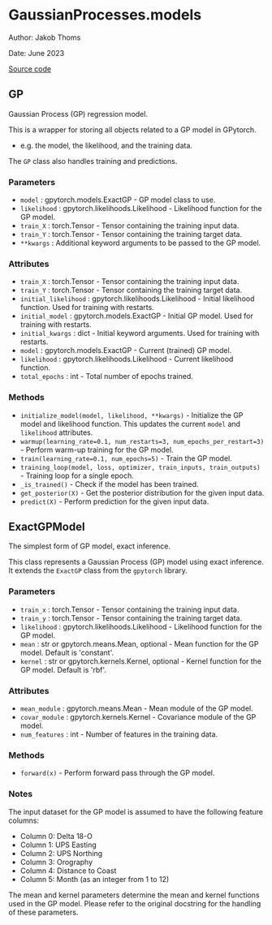 # GaussianProcesses.models

Author: Jakob Thoms

Date: June 2023

[Source code](/src/GaussianProcesses/models.py)


## GP

Gaussian Process (GP) regression model.

This is a wrapper for storing all objects related to a GP model in GPytorch.

- e.g. the model, the likelihood, and the training data.

The `GP` class also handles training and predictions.

### Parameters

- `model` : gpytorch.models.ExactGP - GP model class to use.
- `likelihood` : gpytorch.likelihoods.Likelihood - Likelihood function for the GP model.
- `train_X` : torch.Tensor - Tensor containing the training input data.
- `train_Y` : torch.Tensor - Tensor containing the training target data.
- `**kwargs` : Additional keyword arguments to be passed to the GP model.

### Attributes

- `train_X` : torch.Tensor - Tensor containing the training input data.
- `train_Y` : torch.Tensor - Tensor containing the training target data.
- `initial_likelihood` : gpytorch.likelihoods.Likelihood - Initial likelihood function. Used for training with restarts.
- `initial_model` : gpytorch.models.ExactGP - Initial GP model. Used for training with restarts.
- `initial_kwargs` : dict - Initial keyword arguments. Used for training with restarts.
- `model` : gpytorch.models.ExactGP - Current (trained) GP model.
- `likelihood` : gpytorch.likelihoods.Likelihood - Current likelihood function.
- `total_epochs` : int - Total number of epochs trained.

### Methods

- `initialize_model(model, likelihood, **kwargs)` - Initialize the GP model and likelihood function. This updates the current `model` and `likelihood` attributes.
- `warmup(learning_rate=0.1, num_restarts=3, num_epochs_per_restart=3)` - Perform warm-up training for the GP model.
- `train(learning_rate=0.1, num_epochs=5)` - Train the GP model.
- `training_loop(model, loss, optimizer, train_inputs, train_outputs)` - Training loop for a single epoch.
- `_is_trained()` - Check if the model has been trained.
- `get_posterior(X)` - Get the posterior distribution for the given input data.
- `predict(X)` - Perform prediction for the given input data.

## ExactGPModel

The simplest form of GP model, exact inference.

This class represents a Gaussian Process (GP) model using exact inference.
It extends the `ExactGP` class from the `gpytorch` library.

### Parameters

- `train_x` : torch.Tensor - Tensor containing the training input data.
- `train_y` : torch.Tensor - Tensor containing the training target data.
- `likelihood` : gpytorch.likelihoods.Likelihood - Likelihood function for the GP model.
- `mean` : str or gpytorch.means.Mean, optional - Mean function for the GP model. Default is 'constant'.
- `kernel` : str or gpytorch.kernels.Kernel, optional - Kernel function for the GP model. Default is 'rbf'.

### Attributes

- `mean_module` : gpytorch.means.Mean - Mean module of the GP model.
- `covar_module` : gpytorch.kernels.Kernel - Covariance module of the GP model.
- `num_features` : int - Number of features in the training data.

### Methods

- `forward(x)` - Perform forward pass through the GP model.

### Notes

The input dataset for the GP model is assumed to have the following feature columns:

- Column 0: Delta 18-O
- Column 1: UPS Easting
- Column 2: UPS Northing
- Column 3: Orography
- Column 4: Distance to Coast
- Column 5: Month (as an integer from 1 to 12)

The mean and kernel parameters determine the mean and kernel functions used in the GP model. 
Please refer to the original docstring for the handling of these parameters.
